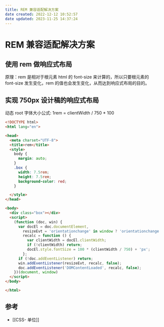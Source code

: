 ```yaml
---
title: REM 兼容适配解决方案
date created: 2022-12-12 10:52:57
date updated: 2023-11-25 14:37:24
---
```


# REM 兼容适配解决方案

## 使用 rem 做响应式布局

原理：rem 是相对于根元素 html 的 font-size 来计算的，所以只要根元素的 font-size 发生变化，rem 的值也会发生变化，从而达到响应式布局的目的。

## 实现 750px 设计稿的响应式布局

动态 root 字体大小公式: 1rem = clientWidth / 750 * 100

```html
<!DOCTYPE html>
<html lang="en">

<head>
  <meta charset="UTF-8">
  <title>rem</title>
  <style>
    body {
      margin: auto;
    }
    .box {
      width: 7.5rem;
      height: 7.5rem;
      background-color: red;
    }

  </style>
</head>

<body>
  <div class="box"></div>
  <script>
    (function (doc, win) {
      var docEl = doc.documentElement,
        resizeEvt = 'orientationchange' in window ? 'orientationchange' : 'resize',
        recalc = function () {
          var clientWidth = docEl.clientWidth;
          if (!clientWidth) return;
          docEl.style.fontSize = 100 * (clientWidth / 750) + 'px';
        };
      if (!doc.addEventListener) return;
      win.addEventListener(resizeEvt, recalc, false);
      doc.addEventListener('DOMContentLoaded', recalc, false);
    })(document, window)
  </script>
</body>

</html>
```

## 参考

- [[CSS- 单位]]

